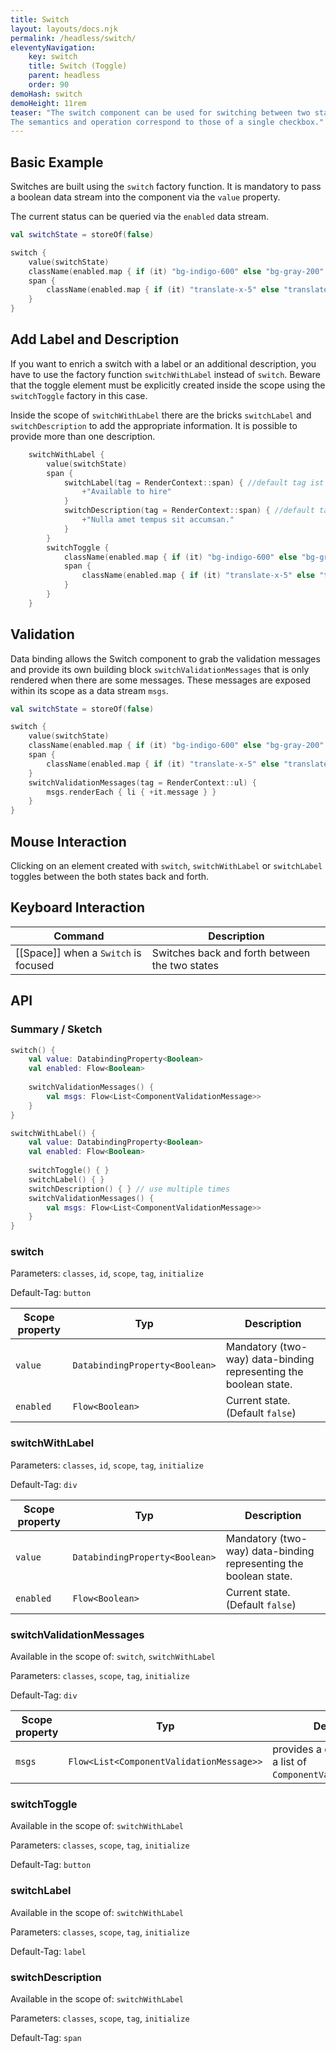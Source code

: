 ```yaml
---
title: Switch
layout: layouts/docs.njk
permalink: /headless/switch/
eleventyNavigation:
    key: switch
    title: Switch (Toggle)
    parent: headless
    order: 90
demoHash: switch
demoHeight: 11rem
teaser: "The switch component can be used for switching between two states, i.e. on or off, yes or no, etc. 
The semantics and operation correspond to those of a single checkbox."
---
```


## Basic Example

Switches are built using the ``switch`` factory function. It is mandatory to pass a boolean data stream into the
component via the ``value`` property.

The current status can be queried via the ``enabled`` data stream.

```kotlin
val switchState = storeOf(false)

switch {
    value(switchState)
    className(enabled.map { if (it) "bg-indigo-600" else "bg-gray-200" })
    span {
        className(enabled.map { if (it) "translate-x-5" else "translate-x-0" })
    }
}
```

## Add Label and Description

If you want to enrich a switch with a label or an additional description, you have to use the factory
function ``switchWithLabel`` instead of ``switch``. Beware that the toggle element must be explicitly created inside the
scope using the `switchToggle` factory in this case.

Inside the scope of `switchWithLabel` there are the bricks `switchLabel` and `switchDescription` to add the 
appropriate information. It is possible to provide more than one description.

```kotlin
    switchWithLabel {
        value(switchState)
        span {
            switchLabel(tag = RenderContext::span) { //default tag ist ``label``
                +"Available to hire"
            }
            switchDescription(tag = RenderContext::span) { //default tag ist ``p``
                +"Nulla amet tempus sit accumsan."
            }
        }
        switchToggle {
            className(enabled.map { if (it) "bg-indigo-600" else "bg-gray-200" })
            span {
                className(enabled.map { if (it) "translate-x-5" else "translate-x-0" })
            }
        }
    }
```

## Validation

Data binding allows the Switch component to grab the validation messages and provide its own building
block `switchValidationMessages` that is only rendered when there are some messages. These messages are exposed
within its scope as a data stream `msgs`.

```kotlin
val switchState = storeOf(false)

switch {
    value(switchState)
    className(enabled.map { if (it) "bg-indigo-600" else "bg-gray-200" })
    span {
        className(enabled.map { if (it) "translate-x-5" else "translate-x-0" })
    }
    switchValidationMessages(tag = RenderContext::ul) { 
        msgs.renderEach { li { +it.message } }
    }
}
```

## Mouse Interaction

Clicking on an element created with ``switch``, ``switchWithLabel`` or ``switchLabel`` toggles between the
both states back and forth.

## Keyboard Interaction

| Command                              | Description                                     |
|--------------------------------------|-------------------------------------------------|
| [[Space]] when a `Switch` is focused | Switches back and forth between the two states  |

## API

### Summary / Sketch
```kotlin
switch() {
    val value: DatabindingProperty<Boolean>
    val enabled: Flow<Boolean>
    
    switchValidationMessages() {
        val msgs: Flow<List<ComponentValidationMessage>>
    }
}

switchWithLabel() {
    val value: DatabindingProperty<Boolean>
    val enabled: Flow<Boolean>
    
    switchToggle() { }
    switchLabel() { }
    switchDescription() { } // use multiple times
    switchValidationMessages() {
        val msgs: Flow<List<ComponentValidationMessage>>
    }
}

```

### switch

Parameters: `classes`, `id`, `scope`, `tag`, `initialize`

Default-Tag: `button`

| Scope property | Typ                            | Description                                                      |
|----------------|--------------------------------|------------------------------------------------------------------|
| `value`        | `DatabindingProperty<Boolean>` | Mandatory (two-way) data-binding representing the boolean state. |
| `enabled`      | `Flow<Boolean>`                | Current state. (Default `false`)                                 |


### switchWithLabel

Parameters: `classes`, `id`, `scope`, `tag`, `initialize`

Default-Tag: `div`

| Scope property | Typ                            | Description                                                      |
|----------------|--------------------------------|------------------------------------------------------------------|
| `value`        | `DatabindingProperty<Boolean>` | Mandatory (two-way) data-binding representing the boolean state. |
| `enabled`      | `Flow<Boolean>`                | Current state. (Default `false`)                                 |


### switchValidationMessages

Available in the scope of: `switch`, `switchWithLabel`

Parameters: `classes`, `scope`, `tag`, `initialize`

Default-Tag: `div`

| Scope property | Typ                                      | Description                                                           |
|----------------|------------------------------------------|-----------------------------------------------------------------------|
| `msgs`         | `Flow<List<ComponentValidationMessage>>` | provides a data stream with a list of ``ComponentValidationMessage``s |


### switchToggle

Available in the scope of: ``switchWithLabel``

Parameters: `classes`, `scope`, `tag`, `initialize`

Default-Tag: `button`


### switchLabel

Available in the scope of: ``switchWithLabel``

Parameters: `classes`, `scope`, `tag`, `initialize`

Default-Tag: `label`


### switchDescription

Available in the scope of: ``switchWithLabel``

Parameters: `classes`, `scope`, `tag`, `initialize`

Default-Tag: `span`
